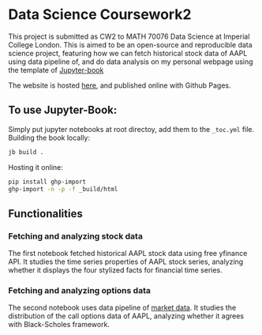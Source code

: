 # Data Science Coursework2

This project is submitted as CW2 to MATH 70076 Data Science at Imperial College London. This is aimed to be an open-source and reproducible data science project, featuring how we can fetch historical stock data of AAPL using data pipeline of, and do data analysis on my personal webpage using the template of [Jupyter-book](https://jupyterbook.org/en/stable/start/your-first-book.html)

The website is hosted [here](https://jackxtong.github.io/Data_Science_CW2/), and published online with Github Pages.

## To use Jupyter-Book:

Simply put jupyter notebooks at root directoy, add them to the `_toc.yml` file.
Building the book locally:

```bash
jb build .
```

Hosting it online:
```bash
pip install ghp-import
ghp-import -n -p -f _build/html
```

## Functionalities

### Fetching and analyzing stock data
The first notebook fetched historical AAPL stock data using free yfinance API. It studies the time series properties of AAPL stock series, analyzing whether it displays the four stylized facts for financial time series.

### Fetching and analyzing options data
The second notebook uses data pipeline of [market data](https://api.marketdata.app/v1/options/chain/AAPL/). It studies the distribution of the call options data of AAPL, analyzing whether it agrees with Black-Scholes framework.